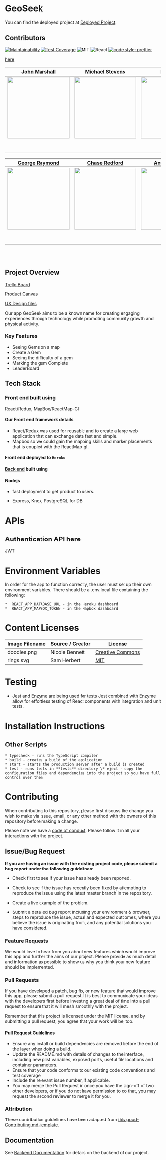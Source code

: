 
# GeoSeek

 You can find the deployed project at [Deployed Project]( geoseeklambdalabs.xyz).

## Contributors

[![Maintainability](https://api.codeclimate.com/v1/badges/19602e51aa1666635be7/maintainability)](https://codeclimate.com/github/Lambda-School-Labs/geoseek-fe/maintainability)
[![Test Coverage](https://api.codeclimate.com/v1/badges/19602e51aa1666635be7/test_coverage)](https://codeclimate.com/github/Lambda-School-Labs/geoseek-fe/test_coverage)
![MIT](https://img.shields.io/packagist/l/doctrine/orm.svg)
![React](https://img.shields.io/badge/react-v16.7.0--alpha.2-blue.svg)
[![code style: prettier](https://img.shields.io/badge/code_style-prettier-ff69b4.svg?style=flat-square)](https://github.com/prettier/prettier)

 [here](https://github.com/badges/shields)

|                                       [John Marshall](https://github.com/fishmanjohn)                                        |                                       [Michael Stevens](https://github.com/mzstevens69)                                        |                                       [Dante Bui](https://github.com/dantebui)                                        
| :-----------------------------------------------------------------------------------------------------------: | :-----------------------------------------------------------------------------------------------------------: | :-----------------------------------------------------------------------------------------------------------: 
|                      [<img src="https://avatars3.githubusercontent.com/u/55719369?s=460&u=7202b33f344277027d10f5904f1b5611f07f19b7&v=4" width = "200" />](https://github.com/fishmanjohn)                       |                      [<img src="https://avatars3.githubusercontent.com/u/54222870?s=400&u=dceca4bf8b05a7fef13f7cd4610be6ef995fdb79&v=4" width = "200" />](https://github.com/mzstevens69)                       |                      [<img src="https://ca.slack-edge.com/T4JUEB3ME-ULWH387EU-6812c9665cb0-512" width = "200" />](https://github.com/dantebui)
|                 [<img src="https://github.com/favicon.ico" width="15"> ](https://github.com/fishmamjohn)                 |            [<img src="https://github.com/favicon.ico" width="15"> ](https://github.com/mzstevens69)             |           [<img src="https://github.com/favicon.ico" width="15"> ](https://github.com/dantebui)            |          [<img src="https://github.com/favicon.ico" width="15"> ](https://github.com/)           |
| [ <img src="https://static.licdn.com/sc/h/al2o9zrvru7aqj8e1x2rzsrca" width="15"> ](https://www.linkedin.com/) | [ <img src="https://static.licdn.com/sc/h/al2o9zrvru7aqj8e1x2rzsrca" width="15"> ](https://www.linkedin.com/in/michael-stevens-a95a2b59/) | [ <img src="https://static.licdn.com/sc/h/al2o9zrvru7aqj8e1x2rzsrca" width="15"> ](https://www.linkedin.com/) | [ <img src="https://static.licdn.com/sc/h/al2o9zrvru7aqj8e1x2rzsrca" width="15"> ](https://www.linkedin.com/) |

|                                       [George Raymond](https://github.com/georgeraymond98)                                        |                                       [Chase Redford](https://github.com/redfordch1)                                        |                                       [Anthony Lopez](https://github.com/anthony1120)                                        
| :-----------------------------------------------------------------------------------------------------------: | :-----------------------------------------------------------------------------------------------------------: | :-----------------------------------------------------------------------------------------------------------: |
|                      [<img src="https://avatars3.githubusercontent.com/u/49840522?s=460&u=468032a956335acae29eba43ce68ef89f9afa950&v=4" width = "200" />](https://github.com/georgeraymond98)                       |                      [<img src="https://avatars1.githubusercontent.com/u/54921879?s=460&u=5e2d9c2577c51d6040add3e5661d240511bc3737&v=4" width = "200" />](https://github.com/redfordch1)                       |                      [<img src="https://avatars0.githubusercontent.com/u/53539912?s=460&u=2f676643c6a84e8feb7608a375c3c5ca3217e99f&v=4" width = "200" />](https://github.com/anthony1120)                       
|                 [<img src="https://github.com/favicon.ico" width="15"> ](https://github.com/georgeraymond98)                 |            [<img src="https://github.com/favicon.ico" width="15"> ](https://github.com/redfordch1)             |           [<img src="https://github.com/favicon.ico" width="15"> ](https://github.com/anthonylopez1120)            |          [<img src="https://github.com/favicon.ico" width="15"> ](https://github.com/)           |
| [ <img src="https://static.licdn.com/sc/h/al2o9zrvru7aqj8e1x2rzsrca" width="15"> ](https://www.linkedin.com/in/george-raymond-656285102/) | [ <img src="https://static.licdn.com/sc/h/al2o9zrvru7aqj8e1x2rzsrca" width="15"> ](https://www.linkedin.com/) | [ <img src="https://static.licdn.com/sc/h/al2o9zrvru7aqj8e1x2rzsrca" width="15"> ](https://www.linkedin.com/) | [ <img src="https://static.licdn.com/sc/h/al2o9zrvru7aqj8e1x2rzsrca" width="15"> ](https://www.linkedin.com/) |
<br>
<br>



## Project Overview

[Trello Board](https://trello.com/b/B7DMOlFs/labs21-geoseek)

[Product Canvas](https://www.notion.so/Geoseek-5cdddaf8799942089e50e4154b696815)

[UX Design files](https://www.figma.com/file/quJK5ecqz8FtbmyVB7RirE/Wireframe-Drafts?node-id=0%3A1) 

Our app GeoSeek aims to be a known name for creating engaging experiences through technology while promoting community growth and physical activity.

### Key Features

- Seeing Gems on a map
- Create a Gem
- Seeing the difficulty of a gem
- Marking the gem Complete
- LeaderBoard

## Tech Stack

### Front end built using

 React/Redux, MapBox/ReactMap-Gl

#### Our Front end framework details

- React/Redux was used for reusable and to create a large web application that can exchange data fast and simple.
- Mapbox so we could gain the mapping skills and marker placements that is coupled with the ReactMap-gl.

#### Front end deployed to `Heroku`

#### [Back end](https://github.com/Lambda-School-Labs/geoseek-be) built using

#### Nodejs

- fast deployment to get product to users.

- Express, Knex, PostgreSQL for DB

# APIs

## Authentication API here

JWT

# Environment Variables

In order for the app to function correctly, the user must set up their own environment variables. There should be a .env.local file containing the following:

    *  REACT_APP_DATABASE_URL - in the Heroku dashboard
    *  REACT_APP_MAPBOX_TOKEN - in the Mapbox dashboard

# Content Licenses

| Image Filename | Source / Creator | License                                                                      |
| -------------- | ---------------- | ---------------------------------------------------------------------------- |
| doodles.png    | Nicole Bennett   | [Creative Commons](https://www.toptal.com/designers/subtlepatterns/doodles/) |
| rings.svg      | Sam Herbert      | [MIT](https://github.com/SamHerbert/SVG-Loaders)                             |

# Testing

- Jest and Enzyme are being used for tests
    Jest combined with Enzyme allow for effortless testing of React components with integration and unit tests.

# Installation Instructions



## Other Scripts

    * typecheck - runs the TypeScript compiler
    * build - creates a build of the application
    * start - starts the production server after a build is created
    * test - runs tests in **tests** directory \* eject - copy the configuration files and dependencies into the project so you have full control over them

# Contributing

When contributing to this repository, please first discuss the change you wish to make via issue, email, or any other method with the owners of this repository before making a change.

Please note we have a [code of conduct](./CODE_OF_CONDUCT.md). Please follow it in all your interactions with the project.

## Issue/Bug Request
   
 **If you are having an issue with the existing project code, please submit a bug report under the following guidelines:**
 - Check first to see if your issue has already been reported.

 - Check to see if the issue has recently been fixed by attempting to reproduce the issue using the latest master branch in the repository.

 - Create a live example of the problem.
 
 - Submit a detailed bug report including your environment & browser, steps to reproduce the issue, actual and expected outcomes,  where you believe the issue is originating from, and any potential solutions you have considered.

### Feature Requests

We would love to hear from you about new features which would improve this app and further the aims of our project. Please provide as much detail and information as possible to show us why you think your new feature should be implemented.

### Pull Requests

If you have developed a patch, bug fix, or new feature that would improve this app, please submit a pull request. It is best to communicate your ideas with the developers first before investing a great deal of time into a pull request to ensure that it will mesh smoothly with the project.

Remember that this project is licensed under the MIT license, and by submitting a pull request, you agree that your work will be, too.

#### Pull Request Guidelines

- Ensure any install or build dependencies are removed before the end of the layer when doing a build.
- Update the README.md with details of changes to the interface, including new plist variables, exposed ports, useful file locations and container parameters.
- Ensure that your code conforms to our existing code conventions and test coverage.
- Include the relevant issue number, if applicable.
- You may merge the Pull Request in once you have the sign-off of two other developers, or if you do not have permission to do that, you may request the second reviewer to merge it for you.

### Attribution

These contribution guidelines have been adapted from [this good-Contributing.md-template](https://gist.github.com/PurpleBooth/b24679402957c63ec426).

## Documentation

See [Backend Documentation](https://github.com/Lambda-School-Labs/geoseek-be/blob/master/README.md) for details on the backend of our project.
